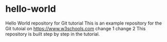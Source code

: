 # hello-world
Hello World repository for Git tutorial
This is an example repository for the Git tutoial on https://www.w3schools.com
change 1
change 2
This repository is built step by step in the tutorial.
